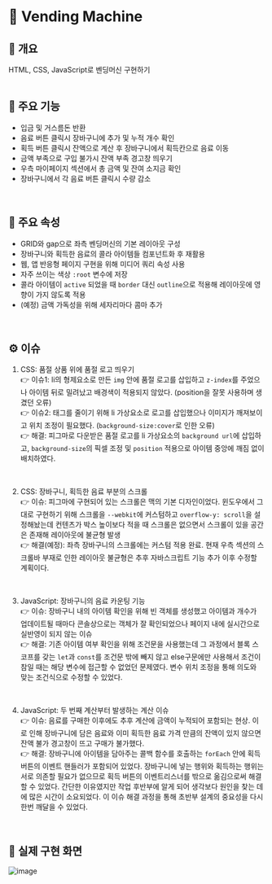 # 🥤 Vending Machine

## 👀 개요

HTML, CSS, JavaScript로 벤딩머신 구현하기
<br>
<br>

## 📌 주요 기능
- 입금 및 거스름돈 반환
- 음료 버튼 클릭시 장바구니에 추가 및 누적 개수 확인
- 획득 버튼 클릭시 잔액으로 계산 후 장바구니에서 획득칸으로 음료 이동
- 금액 부족으로 구입 불가시 잔액 부족 경고창 띄우기
- 우측 마이페이지 섹션에서 총 금액 및 잔여 소지금 확인
- 장바구니에서 각 음료 버튼 클릭시 수량 감소
<br>

## 📌 주요 속성
- GRID와 gap으로 좌측 벤딩머신의 기본 레이아웃 구성
- 장바구니와 획득한 음료의 콜라 아이템들 컴포넌트화 후 재활용
- 웹, 앱 반응형 페이지 구현을 위해 미디어 쿼리 속성 사용
- 자주 쓰이는 색상 `:root` 변수에 저장
- 콜라 아이템이 `active` 되었을 때 `border` 대신 `outline`으로 적용해 레이아웃에 영향이 가지 않도록 적용
- (예정) 금액 가독성을 위해 세자리마다 콤마 추가
<br>

## ⚙ 이슈

1. CSS: 품절 상품 위에 품절 로고 띄우기 <br>
  👉 이슈1: li의 형제요소로 만든 `img` 안에 품절 로고를 삽입하고 `z-index`를 주었으나 아이템 뒤로 밀려났고 배경색이 적용되지 않았다. (position을 잘못 사용하며 생겼던 오류) <br>
  👉 이슈2: 태그를 줄이기 위해 li 가상요소로 로고를 삽입했으나 이미지가 깨져보이고 위치 조정이 필요했다. (`background-size:cover`로 인한 오류) <br>
  👉 해결: 피그마로 다운받은 품절 로고를 li 가상요소의 `background url`에 삽입하고, `background-size`의 픽셀 조정 및 `position` 적용으로 아이템 중앙에 깨짐 없이 배치하였다. <br>
  <br>
  
2. CSS: 장바구니, 획득한 음료 부분의 스크롤 <br>
  👉 이슈: 피그마에 구현되어 있는 스크롤은 맥의 기본 디자인이었다. 윈도우에서 그대로 구현하기 위해 스크롤을 `--webkit`에 커스텀하고 `overflow-y: scroll`을 설정해놨는데 컨텐츠가 박스 높이보다 적을 때 스크롤은 없으면서 스크롤이 있을 공간은 존재해 레이아웃에 불균형 발생 <br>
  👉 해결(예정): 좌측 장바구니의 스크롤에는 커스텀 적용 완료. 현재 우측 섹션의 스크롤바 부재로 인한 레이아웃 불균형은 추후 자바스크립트 기능 추가 이후 수정할 계획이다.
<br>

3. JavaScript: 장바구니의 음료 카운팅 기능 <br>
  👉 이슈: 장바구니 내의 아이템 확인을 위해 빈 객체를 생성했고 아이템과 개수가 업데이트될 때마다 콘솔상으로는 객체가 잘 확인되었으나 페이지 내에 실시간으로 실반영이 되지 않는 이슈 <br>
  👉 해결: 기존 아이템 여부 확인을 위해 조건문을 사용했는데 그 과정에서 블록 스코프를 갖는 `let`과 `const`를 조건문 밖에 빼지 않고 else구문에만 사용해서 조건이 참일 때는 해당 변수에 접근할 수 없었던 문제였다. 변수 위치 조정을 통해 의도와 맞는 조건식으로 수정할 수 있었다.
<br>

4. JavaScript: 두 번째 계산부터 발생하는 계산 이슈 <br>
  👉 이슈: 음료를 구매한 이후에도 추후 계산에 금액이 누적되어 포함되는 현상. 이로 인해 장바구니에 담은 음료와 이미 획득한 음료 가격 만큼의 잔액이 있지 않으면 잔액 불가 경고창이 뜨고 구매가 불가했다. <br>
  👉 해결: 장바구니에 아이템을 담아주는 콜백 함수를 호출하는 `forEach` 안에 획득 버튼의 이벤트 핸들러가 포함되어 있었다. 장바구니에 넣는 행위와 획득하는 행위는 서로 의존할 필요가 없으므로 획득 버튼의 이벤트리스너를 밖으로 옮김으로써 해결할 수 있었다. 간단한 이유였지만 작업 후반부에 알게 되어 생각보다 원인을 찾는 데에 많은 시간이 소요되었다. 이 이슈 해결 과정을 통해 초반부 설계의 중요성을 다시 한번 깨달을 수 있었다. 
<br>

## 🔎 실제 구현 화면
![image](https://user-images.githubusercontent.com/80025366/165220055-61e3349c-709f-4a97-9b6d-e26d5e961d32.png)
